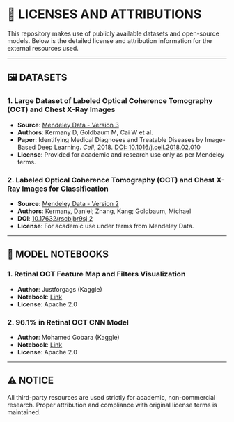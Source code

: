 # 📜 LICENSES AND ATTRIBUTIONS

This repository makes use of publicly available datasets and open-source models. Below is the detailed license and attribution information for the external resources used.

---

## 🖼️ DATASETS

### 1. Large Dataset of Labeled Optical Coherence Tomography (OCT) and Chest X-Ray Images

- **Source**: [Mendeley Data - Version 3](https://data.mendeley.com/datasets/rscbjbr9sj/3)
- **Authors**: Kermany D, Goldbaum M, Cai W et al.
- **Paper**: Identifying Medical Diagnoses and Treatable Diseases by Image-Based Deep Learning. _Cell_, 2018. [DOI: 10.1016/j.cell.2018.02.010](https://doi.org/10.1016/j.cell.2018.02.010)
- **License**: Provided for academic and research use only as per Mendeley terms.

### 2. Labeled Optical Coherence Tomography (OCT) and Chest X-Ray Images for Classification

- **Source**: [Mendeley Data - Version 2](https://data.mendeley.com/datasets/rscbjbr9sj/2)
- **Authors**: Kermany, Daniel; Zhang, Kang; Goldbaum, Michael
- **DOI**: [10.17632/rscbjbr9sj.2](https://doi.org/10.17632/rscbjbr9sj.2)
- **License**: For academic use under terms from Mendeley Data.

---

## 🤖 MODEL NOTEBOOKS

### 1. Retinal OCT Feature Map and Filters Visualization

- **Author**: Justforgags (Kaggle)
- **Notebook**: [Link](https://www.kaggle.com/code/justforgags/retinal-oct-feature-map-and-filters-visualization)
- **License**: Apache 2.0

### 2. 96.1% in Retinal OCT CNN Model

- **Author**: Mohamed Gobara (Kaggle)
- **Notebook**: [Link](https://www.kaggle.com/code/mohamedgobara/96-1-in-retinal-oct-cnn-model)
- **License**: Apache 2.0

---

## ⚠️ NOTICE

All third-party resources are used strictly for academic, non-commercial research. Proper attribution and compliance with original license terms is maintained.
